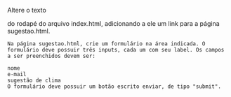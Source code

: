Altere o texto <p> do rodapé do arquivo index.html, adicionando a ele um link para a página sugestao.html.

    Na página sugestao.html, crie um formulário na área indicada. O formulário deve possuir três inputs, cada um com seu label. Os campos a ser preenchidos devem ser:
    
    nome
    e-mail
    sugestão de clima
    O formulário deve possuir um botão escrito enviar, de tipo "submit".
